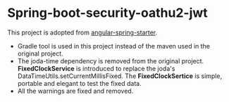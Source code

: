 # Spring-boot-security-oathu2-jwt

This project is adopted from [angular-spring-starter](https://github.com/bfwg/angular-spring-starter).

* Gradle tool is used in this project instead of the maven used in the original project.
* The joda-time dependency is removed from the original project. **FixedClockService** is introduced 
  to replace the joda's DataTimeUtils.setCurrentMillisFixed. The **FixedClockSertice** is simple, 
  portable and elegant to test the fixed data.
* All the warnings are fixed and removed.   

 

